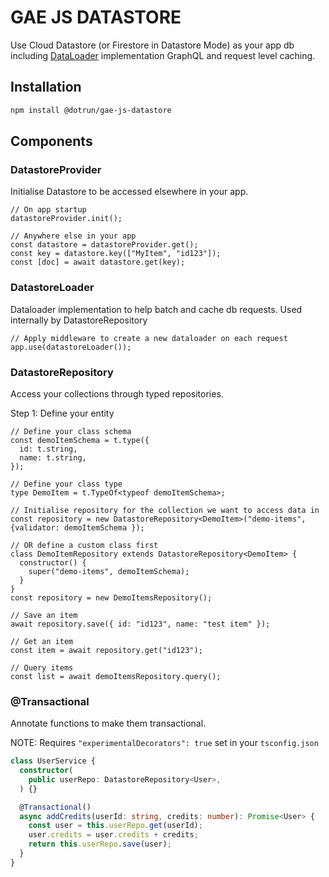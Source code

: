 # GAE JS DATASTORE

Use Cloud Datastore (or Firestore in Datastore Mode) as your app db including [DataLoader](https://github.com/graphql/dataloader) implementation GraphQL
and request level caching.

## Installation

```sh
npm install @dotrun/gae-js-datastore
```

## Components

### DatastoreProvider
Initialise Datastore to be accessed elsewhere in your app.

```
// On app startup
datastoreProvider.init();

// Anywhere else in your app
const datastore = datastoreProvider.get();
const key = datastore.key(["MyItem", "id123"]);
const [doc] = await datastore.get(key);
```

### DatastoreLoader
Dataloader implementation to help batch and cache db requests. Used internally by DatastoreRepository

```
// Apply middleware to create a new dataloader on each request
app.use(datastoreLoader());
```

### DatastoreRepository
Access your collections through typed repositories.

Step 1: Define your entity

```
// Define your class schema
const demoItemSchema = t.type({
  id: t.string,
  name: t.string,
});

// Define your class type
type DemoItem = t.TypeOf<typeof demoItemSchema>;

// Initialise repository for the collection we want to access data in
const repository = new DatastoreRepository<DemoItem>("demo-items", {validator: demoItemSchema });

// OR define a custom class first
class DemoItemRepository extends DatastoreRepository<DemoItem> {
  constructor() {
    super("demo-items", demoItemSchema);
  }
}
const repository = new DemoItemsRepository();

// Save an item
await repository.save({ id: "id123", name: "test item" });

// Get an item
const item = await repository.get("id123");

// Query items
const list = await demoItemsRepository.query();
```

### @Transactional

Annotate functions to make them transactional.

NOTE: Requires `"experimentalDecorators": true` set in your `tsconfig.json`

```typescript
class UserService {
  constructor(
    public userRepo: DatastoreRepository<User>,
  ) {}

  @Transactional()
  async addCredits(userId: string, credits: number): Promise<User> {
    const user = this.userRepo.get(userId);
    user.credits = user.credits + credits;
    return this.userRepo.save(user);
  }
}
```